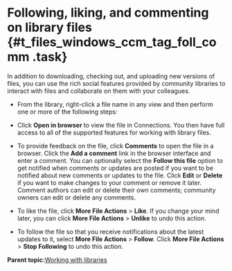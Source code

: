 # Following, liking, and commenting on library files {#t_files_windows_ccm_tag_foll_comm .task}

In addition to downloading, checking out, and uploading new versions of files, you can use the rich social features provided by community libraries to interact with files and collaborate on them with your colleagues.

-   From the library, right-click a file name in any view and then perform one or more of the following steps:
-   Click **Open in browser** to view the file in Connections. You then have full access to all of the supported features for working with library files.

-   To provide feedback on the file, click **Comments** to open the file in a browser. Click the **Add a comment** link in the browser interface and enter a comment. You can optionally select the **Follow this file** option to get notified when comments or updates are posted if you want to be notified about new comments or updates to the file. Click **Edit** or **Delete** if you want to make changes to your comment or remove it later. Comment authors can edit or delete their own comments; community owners can edit or delete any comments.

-   To like the file, click **More File Actions** \> **Like**. If you change your mind later, you can click **More File Actions** \> **Unlike** to undo this action.

-   To follow the file so that you receive notifications about the latest updates to it, select **More File Actions** \> **Follow**. Click **More File Actions** \> **Stop Following** to undo this action.


**Parent topic:**[Working with libraries](../../connectors/enduser/c_files_windows_ccm_overview.md)

